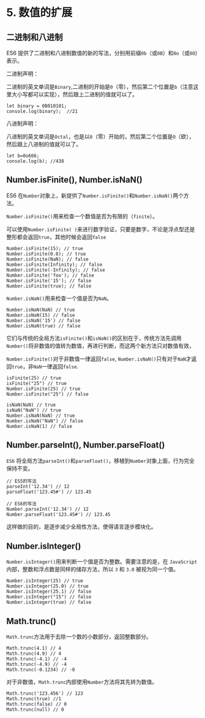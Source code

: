 # 5. 数值的扩展


## 二进制和八进制

ES6 提供了二进制和八进制数值的新的写法，分别用前缀`0b`（或`0B`）和`0o`（或`0O`）表示。

二进制声明：

二进制的英文单词是`Binary`,二进制的开始是`0`（零），然后第二个位置是`b`（注意这里大小写都可以实现），然后跟上二进制的值就可以了。

```
let binary = 0B010101;
console.log(binary);  //21
```

八进制声明：

八进制的英文单词是`Octal`，也是以`0`（零）开始的，然后第二个位置是`O`（欧），然后跟上八进制的值就可以了。

```
let b=0o666;
console.log(b); //438
```

## Number.isFinite(), Number.isNaN()

ES6 在`Number`对象上，新提供了`Number.isFinite()`和`Number.isNaN()`两个方法。

`Number.isFinite()`用来检查一个数值是否为有限的（`finite`）。

可以使用`Number.isFinite( )`来进行数字验证，只要是数字，不论是浮点型还是整形都会返回`true`，其他时候会返回`false`

```
Number.isFinite(15); // true
Number.isFinite(0.8); // true
Number.isFinite(NaN); // false
Number.isFinite(Infinity); // false
Number.isFinite(-Infinity); // false
Number.isFinite('foo'); // false
Number.isFinite('15'); // false
Number.isFinite(true); // false
```

`Number.isNaN()`用来检查一个值是否为`NaN`。

```
Number.isNaN(NaN) // true
Number.isNaN(15) // false
Number.isNaN('15') // false
Number.isNaN(true) // false
```

它们与传统的全局方法`isFinite()`和`isNaN()`的区别在于，传统方法先调用`Number()`将非数值的值转为数值，再进行判断，而这两个新方法只对数值有效，

`Number.isFinite()`对于非数值一律返回`false`, `Number.isNaN()`只有对于`NaN`才返回`true`，非`NaN`一律返回`false`.

```
isFinite(25) // true
isFinite("25") // true
Number.isFinite(25) // true
Number.isFinite("25") // false

isNaN(NaN) // true
isNaN("NaN") // true
Number.isNaN(NaN) // true
Number.isNaN("NaN") // false
Number.isNaN(1) // false
```

## Number.parseInt(), Number.parseFloat()

`ES6` 将全局方法`parseInt()`和`parseFloat()`，移植到`Number`对象上面，行为完全保持不变。

```
// ES5的写法
parseInt('12.34') // 12
parseFloat('123.45#') // 123.45

// ES6的写法
Number.parseInt('12.34') // 12
Number.parseFloat('123.45#') // 123.45
```
这样做的目的，是逐步减少全局性方法，使得语言逐步模块化。

## Number.isInteger()

`Number.isInteger()`用来判断一个值是否为整数。需要注意的是，在 `JavaScript` 内部，整数和浮点数是同样的储存方法，所以 `3` 和 `3.0` 被视为同一个值。

```
Number.isInteger(25) // true
Number.isInteger(25.0) // true
Number.isInteger(25.1) // false
Number.isInteger("15") // false
Number.isInteger(true) // false
```

## Math.trunc()


`Math.trunc`方法用于去除一个数的小数部分，返回整数部分。

```
Math.trunc(4.1) // 4
Math.trunc(4.9) // 4
Math.trunc(-4.1) // -4
Math.trunc(-4.9) // -4
Math.trunc(-0.1234) // -0
```

对于非数值，`Math.trunc`内部使用`Number`方法将其先转为数值。

```
Math.trunc('123.456') // 123
Math.trunc(true) //1
Math.trunc(false) // 0
Math.trunc(null) // 0
```











